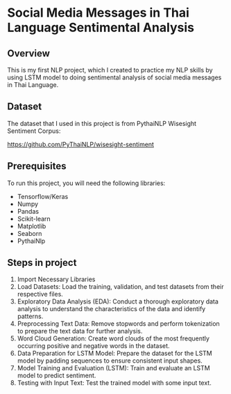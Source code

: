 # Social Media Messages in Thai Language Sentimental Analysis
## Overview
This is my first NLP project, which I created to practice my NLP skills by using LSTM model to doing sentimental analysis of social media messages in Thai Language.
## Dataset
The dataset that I used in this project is from PythaiNLP Wisesight Sentiment Corpus:

https://github.com/PyThaiNLP/wisesight-sentiment
## Prerequisites
To run this project, you will need the following libraries:
- Tensorflow/Keras
- Numpy
- Pandas
- Scikit-learn
- Matplotlib     
- Seaborn
- PythaiNlp

## Steps in project
1. Import Necessary Libraries
2. Load Datasets: Load the training, validation, and test datasets from their respective files.
3. Exploratory Data Analysis (EDA): Conduct a thorough exploratory data analysis to understand the characteristics of the data and identify patterns.
4. Preprocessing Text Data: Remove stopwords and perform tokenization to prepare the text data for further analysis.
5. Word Cloud Generation: Create word clouds of the most frequently occurring positive and negative words in the dataset.
8. Data Preparation for LSTM Model: Prepare the dataset for the LSTM model by padding sequences to ensure consistent input shapes.
9. Model Training and Evaluation (LSTM): Train and evaluate an LSTM model to predict sentiment.
10. Testing with Input Text: Test the trained model with some input text.
